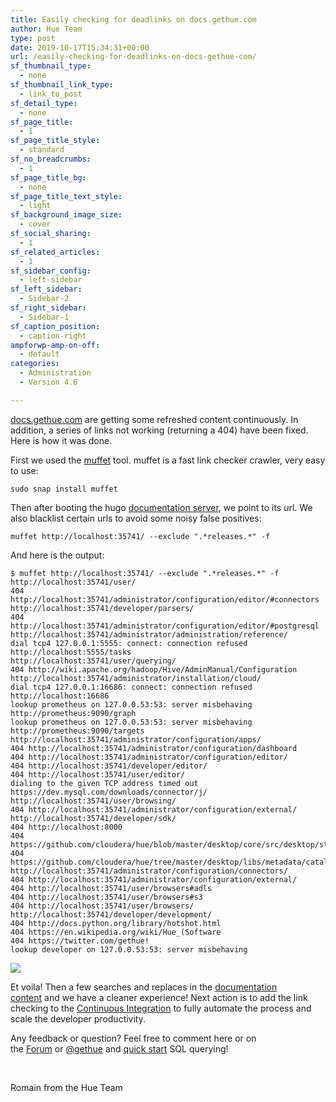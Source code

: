 ```yaml
---
title: Easily checking for deadlinks on docs.gethue.com
author: Hue Team
type: post
date: 2019-10-17T15:34:31+00:00
url: /easily-checking-for-deadlinks-on-docs-gethue-com/
sf_thumbnail_type:
  - none
sf_thumbnail_link_type:
  - link_to_post
sf_detail_type:
  - none
sf_page_title:
  - 1
sf_page_title_style:
  - standard
sf_no_breadcrumbs:
  - 1
sf_page_title_bg:
  - none
sf_page_title_text_style:
  - light
sf_background_image_size:
  - cover
sf_social_sharing:
  - 1
sf_related_articles:
  - 1
sf_sidebar_config:
  - left-sidebar
sf_left_sidebar:
  - Sidebar-2
sf_right_sidebar:
  - Sidebar-1
sf_caption_position:
  - caption-right
ampforwp-amp-on-off:
  - default
categories:
  - Administration
  - Version 4.6

---
```

[docs.gethue.com][1] are getting some refreshed content continuously. In addition, a series of links not working (returning a 404) have been fixed. Here is how it was done.

First we used the [muffet][2] tool. muffet is a fast link checker crawler, very easy to use:

<pre><code class="bash">sudo snap install muffet
</code></pre>

Then after booting the hugo [documentation server][3], we point to its url. We also blacklist certain urls to avoid some noisy false positives:

<pre><code class="bash">muffet http://localhost:35741/ --exclude ".*releases.*" -f
</code></pre>

And here is the output:

<pre><code class="bash">$ muffet http://localhost:35741/ --exclude ".*releases.*" -f
http://localhost:35741/user/
404 http://localhost:35741/administrator/configuration/editor/#connectors
http://localhost:35741/developer/parsers/
404 http://localhost:35741/administrator/configuration/editor/#postgresql
http://localhost:35741/administrator/administration/reference/
dial tcp4 127.0.0.1:5555: connect: connection refused http://localhost:5555/tasks
http://localhost:35741/user/querying/
404 http://wiki.apache.org/hadoop/Hive/AdminManual/Configuration
http://localhost:35741/administrator/installation/cloud/
dial tcp4 127.0.0.1:16686: connect: connection refused http://localhost:16686
lookup prometheus on 127.0.0.53:53: server misbehaving http://prometheus:9090/graph
lookup prometheus on 127.0.0.53:53: server misbehaving http://prometheus:9090/targets
http://localhost:35741/administrator/configuration/apps/
404 http://localhost:35741/administrator/configuration/dashboard
404 http://localhost:35741/administrator/configuration/editor/
404 http://localhost:35741/developer/editor/
404 http://localhost:35741/user/editor/
dialing to the given TCP address timed out https://dev.mysql.com/downloads/connector/j/
http://localhost:35741/user/browsing/
404 http://localhost:35741/administrator/configuration/external/
http://localhost:35741/developer/sdk/
404 http://localhost:8000
404 https://github.com/cloudera/hue/blob/master/desktop/core/src/desktop/static/desktop/js/autocomplete/jison
404 https://github.com/cloudera/hue/tree/master/desktop/libs/metadata/catalog
http://localhost:35741/administrator/configuration/connectors/
404 http://localhost:35741/administrator/configuration/external/
404 http://localhost:35741/user/browsers#adls
404 http://localhost:35741/user/browsers#s3
404 http://localhost:35741/user/browsers/
http://localhost:35741/developer/development/
404 http://docs.python.org/library/hotshot.html
404 https://en.wikipedia.org/wiki/Hue_(Software
404 https://twitter.com/gethue!
lookup developer on 127.0.0.53:53: server misbehaving</code></pre>

<a href="https://cdn.gethue.com/uploads/2019/10/website_link_checker.png"><img src="https://cdn.gethue.com/uploads/2019/10/website_link_checker.png" /></a>

Et voila! Then a few searches and replaces in the [documentation content][5] and we have a cleaner experience! Next action is to add the link checking to the [Continuous Integration][6] to fully automate the process and scale the developer productivity.

<div>
  <div>
    Any feedback or question? Feel free to comment here or on the <a href="https://discourse.gethue.com/">Forum</a> or <a href="https://twitter.com/gethue">@gethue</a> and <a href="https://docs.gethue.com/quickstart/">quick start</a> SQL querying!
  </div>

  <p>
    &nbsp;
  </p>
</div>

<div>
</div>

Romain from the Hue Team

 [1]: http://docs.gethue.com
 [2]: https://github.com/raviqqe/muffet
 [3]: https://docs.gethue.com/developer/development/#documentation
 [4]: https://cdn.gethue.com/uploads/2019/10/website_link_checker.png
 [5]: https://github.com/cloudera/hue/tree/master/docs/docs-site/content
 [6]: https://gethue.com/improving-the-developer-productivity-with-some-continuous-integration/
